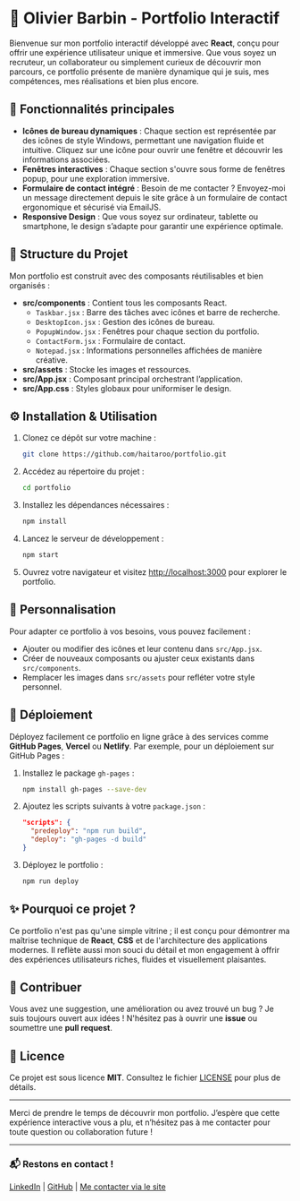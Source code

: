 # 💼 Olivier Barbin - Portfolio Interactif

Bienvenue sur mon portfolio interactif développé avec **React**, conçu pour offrir une expérience utilisateur unique et immersive. Que vous soyez un recruteur, un collaborateur ou simplement curieux de découvrir mon parcours, ce portfolio présente de manière dynamique qui je suis, mes compétences, mes réalisations et bien plus encore. 

## 🌟 Fonctionnalités principales

- **Icônes de bureau dynamiques** : Chaque section est représentée par des icônes de style Windows, permettant une navigation fluide et intuitive. Cliquez sur une icône pour ouvrir une fenêtre et découvrir les informations associées.
- **Fenêtres interactives** : Chaque section s'ouvre sous forme de fenêtres popup, pour une exploration immersive.
- **Formulaire de contact intégré** : Besoin de me contacter ? Envoyez-moi un message directement depuis le site grâce à un formulaire de contact ergonomique et sécurisé via EmailJS.
- **Responsive Design** : Que vous soyez sur ordinateur, tablette ou smartphone, le design s’adapte pour garantir une expérience optimale.

## 📂 Structure du Projet

Mon portfolio est construit avec des composants réutilisables et bien organisés :

- **src/components** : Contient tous les composants React.
    - `Taskbar.jsx` : Barre des tâches avec icônes et barre de recherche.
    - `DesktopIcon.jsx` : Gestion des icônes de bureau.
    - `PopupWindow.jsx` : Fenêtres pour chaque section du portfolio.
    - `ContactForm.jsx` : Formulaire de contact.
    - `Notepad.jsx` : Informations personnelles affichées de manière créative.
- **src/assets** : Stocke les images et ressources.
- **src/App.jsx** : Composant principal orchestrant l’application.
- **src/App.css** : Styles globaux pour uniformiser le design.


## ⚙️ Installation & Utilisation

1. Clonez ce dépôt sur votre machine :
   ```bash
   git clone https://github.com/haitaroo/portfolio.git
   ```
2. Accédez au répertoire du projet :
   ```bash
   cd portfolio
   ```
3. Installez les dépendances nécessaires :
   ```bash
   npm install
   ```
4. Lancez le serveur de développement :
   ```bash
   npm start
   ```
5. Ouvrez votre navigateur et visitez [http://localhost:3000](http://localhost:3000) pour explorer le portfolio.

## 🎨 Personnalisation

Pour adapter ce portfolio à vos besoins, vous pouvez facilement :

- Ajouter ou modifier des icônes et leur contenu dans `src/App.jsx`.
- Créer de nouveaux composants ou ajuster ceux existants dans `src/components`.
- Remplacer les images dans `src/assets` pour refléter votre style personnel.

## 🚀 Déploiement

Déployez facilement ce portfolio en ligne grâce à des services comme **GitHub Pages**, **Vercel** ou **Netlify**. Par exemple, pour un déploiement sur GitHub Pages :

1. Installez le package `gh-pages` :
   ```bash
   npm install gh-pages --save-dev
   ```
2. Ajoutez les scripts suivants à votre `package.json` :
   ```json
   "scripts": {
     "predeploy": "npm run build",
     "deploy": "gh-pages -d build"
   }
   ```
3. Déployez le portfolio :
   ```bash
   npm run deploy
   ```

## ✨ Pourquoi ce projet ?

Ce portfolio n'est pas qu'une simple vitrine ; il est conçu pour démontrer ma maîtrise technique de **React**, **CSS** et de l'architecture des applications modernes. Il reflète aussi mon souci du détail et mon engagement à offrir des expériences utilisateurs riches, fluides et visuellement plaisantes.

## 🤝 Contribuer

Vous avez une suggestion, une amélioration ou avez trouvé un bug ? Je suis toujours ouvert aux idées ! N'hésitez pas à ouvrir une **issue** ou soumettre une **pull request**.

## 📄 Licence

Ce projet est sous licence **MIT**. Consultez le fichier [LICENSE](./LICENSE) pour plus de détails.

---

Merci de prendre le temps de découvrir mon portfolio. J’espère que cette expérience interactive vous a plu, et n’hésitez pas à me contacter pour toute question ou collaboration future !

---

### 📬 Restons en contact !
[LinkedIn](https://www.linkedin.com/in/taro974/) | [GitHub](https://github.com/haitaroo) | [Me contacter via le site](https://haitaroo.github.io/portfolio)
